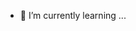 - 🌱 I’m currently learning ...

<!---
Inilesh91/Inilesh91 is a ✨ special ✨ repository because its `README.md` (this file) appears on your GitHub profile.
You can click the Preview link to take a look at your changes.
--->
